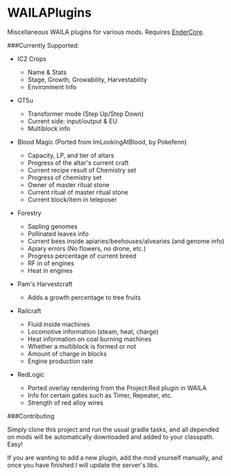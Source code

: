 WAILAPlugins
============

Miscellaneous WAILA plugins for various mods. Requires [EnderCore](http://ci.tterrag.com/job/EnderCore/).

###Currently Supported:

- IC2 Crops
  - Name & Stats
  - Stage, Growth, Growability, Harvestability
  - Environment Info
  
- GT5u
   - Transformer mode (Step Up/Step Down)
   - Current side: input/output & EU
   - Multiblock info

- Blood Magic (Ported from ImLookingAtBlood, by Pokefenn)
  - Capacity, LP, and tier of altars
  - Progress of the altar's current craft
  - Current recipe result of Chemistry set
  - Progress of chemistry set
  - Owner of master ritual stone
  - Current ritual of master ritual stone
  - Current block/item in teleposer

- Forestry
  - Sapling genomes
  - Pollinated leaves info
  - Current bees inside apiaries/beehouses/alvearies (and genome info)
  - Apiary errors (No flowers, no drone, etc.)
  - Progress percentage of current breed
  - RF in of engines
  - Heat in engines
  
- Pam's Harvestcraft
  - Adds a growth percentage to tree fruits
  
- Railcraft
  - Fluid inside machines
  - Locomotive information (steam, heat, charge)
  - Heat information on coal burning machines
  - Whether a multiblock is formed or not
  - Amount of charge in blocks
  - Engine production rate
    
- RedLogic
  - Ported overlay rendering from the Project:Red plugin in WAILA
  - Info for certain gates such as Timer, Repeater, etc.
  - Strength of red alloy wires

###Contributing

Simply clone this project and run the usual gradle tasks, and all depended on mods will be automatically downloaded and added to your classpath. Easy!

If you are wanting to add a new plugin, add the mod yourself manually, and once you have finished I will update the server's libs.
